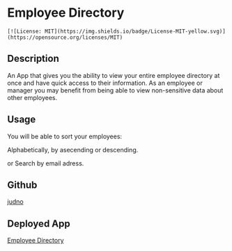 # Employee Directory

    [![License: MIT](https://img.shields.io/badge/License-MIT-yellow.svg)](https://opensource.org/licenses/MIT)

## Description

An App that gives you the ability to view your entire employee directory at once and have quick access to their information.
As an employee or manager you may benefit from being able to view non-sensitive data about other employees.

## Usage

You will be able to sort your employees:

Alphabetically, by asecending or descending.

or Search by email adress.

## Github

[judno](https://github.com/judno)

## Deployed App

[Employee Directory]()
